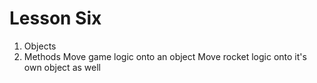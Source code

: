 # Lesson Six

1. Objects
1. Methods
  Move game logic onto an object
  Move rocket logic onto it's own object as well